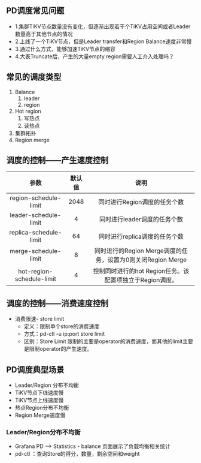 ## PD调度常见问题
- 1.集群TiKV节点数量没有变化，但逐渐出现若干个TiKV占用空间或者Leader数量高于其他节点的情况
- 2.上线了一个TiKV节点，但是Leader transfer和Region Balance速度非常慢
- 3.通过什么方式，能够加速TiKV节点的缩容
- 4.大表Truncate后，产生的大量empty region需要人工介入处理吗？

## 常见的调度类型
1. Balance
	1. leader
	2. region
2. Hot region
	1. 写热点
	2. 读热点
3. 集群拓扑
4. Region merge

## 调度的控制——产生速度控制
|参数|默认值|说明|
|:-:|:-:|:-:|
|region-schedule-limit|2048|同时进行Region调度的任务个数|
|leader-schedule-limit|4|同时进行leader调度的任务个数|
|replica-schedule-limit|64|同时进行replica调度的任务个数|
|merge-schedule-limit|8|同时进行的Region Merge调度的任务，设置为0则关闭Region Merge|
|hot-region-schedule-limit|4|控制同时进行的hot Region任务。该配置项独立于Region调度。|

## 调度的控制——消费速度控制
- 消费限速- store limit
	- 定义：限制单个store的消费速度
	- 方式：pd-ctl -u ip:port store limit <id> <value>
	- 区别：Store Limit 限制的主要是operator的消费速度，而其他的limit主要是限制operator的产生速度。

## PD调度典型场景
- Leader/Region 分布不均衡
- TiKV节点下线速度慢
- TiKV节点上线速度慢
- 热点Region分布不均衡
- Region Merge速度慢

### Leader/Region分布不均衡
- Grafana PD --> Statistics - balance 页面展示了负载均衡相关统计
- pd-ctl ：查询Store的得分，数量，剩余空间和weight
